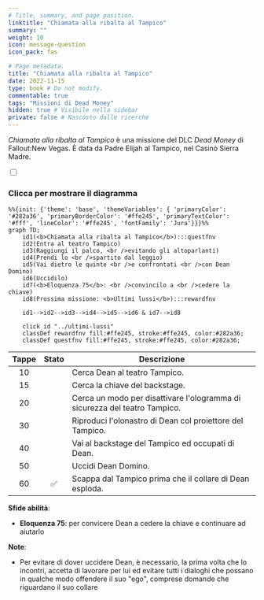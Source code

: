 ```yaml
---
# Title, summary, and page position.
linktitle: "Chiamata alla ribalta al Tampico"
summary: ""
weight: 10
icon: message-question
icon_pack: fas

# Page metadata.
title: "Chiamata alla ribalta al Tampico"
date: 2022-11-15
type: book # Do not modify.
commentable: true
tags: "Missioni di Dead Money"
hidden: true # Visibile nella sidebar
private: false # Nascosto dalle ricerche
---
```


<div class="fnv">


*Chiamata alla ribalta al Tampico* è una missione del DLC *Dead Money* di Fallout:New Vegas. È data da Padre Elijah al Tampico, nel Casinò Sierra Madre.


<section class="chart-collapse">
<input type="checkbox" name="collapse2" id="handle2">
<h3 class="handle">
<label for="handle2">Clicca per mostrare il diagramma</label>
</h3>
<div class="content">

```mermaid
%%{init: {'theme': 'base', 'themeVariables': { 'primaryColor': '#282a36', 'primaryBorderColor': '#ffe245', 'primaryTextColor': '#fff', 'lineColor': '#ffe245', 'fontFamily': 'Jura'}}}%%
graph TD;
    id1(<b>Chiamata alla ribalta al Tampico</b>):::questfnv
    id2(Entra al teatro Tampico)
    id3(Raggiungi il palco, <br />evitando gli altoparlanti)
    id4(Prendi lo <br />spartito dal leggio)
    id5(Vai dietro le quinte <br />e confrontati <br />con Dean Domino)
    id6(Uccidilo)
    id7(<b>Eloquenza 75</b>: <br />convincilo a <br />cedere la chiave) 
    id8(Prossima missione: <b>Ultimi lussi</b>):::rewardfnv

    id1-->id2-->id3-->id4-->id5-->id6 & id7-->id8
    
    click id "../ultimi-lussi"
    classDef rewardfnv fill:#ffe245, stroke:#ffe245, color:#282a36;
    classDef questfnv fill:#ffe245, stroke:#ffe245, color:#282a36;
```

</div>
</section>

| Tappe |       Stato        | Descrizione |
|:-----:|:------------------:| ----------- |
|                           10                          |            | Cerca Dean al teatro Tampico.                                                                                                                                               |
|                           15                          |            | Cerca la chiave del backstage.                                                                                                                                              |
|                           20                          |            | Cerca un modo per disattivare l'ologramma di sicurezza del teatro Tampico.                                                                                                  |
|                           30                          |            | Riproduci l'olonastro di Dean col proiettore del Tampico.                                                                                                                   |
|                           40                          |            | Vai al backstage del Tampico ed occupati di Dean.                                                                                                                           |
|                           50                          |            | Uccidi Dean Domino.                                                                                                                                                         |
|                           60                          | :white_check_mark: | Scappa dal Tampico prima che il collare di Dean esploda.                                                                                                                    |



**Sfide abilità**:
- **Eloquenza 75**: per convicere Dean a cedere la chiave e continuare ad aiutarlo



**Note**:
- Per evitare di dover uccidere Dean, è necessario, la prima volta che lo incontri, accetta di lavorare per lui ed evitare tutti i dialoghi che possano in qualche modo offendere il suo "ego", comprese domande che riguardano il suo collare


</div>


